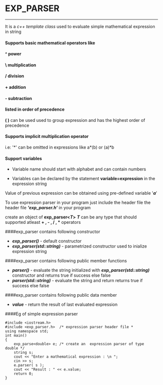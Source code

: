 # EXP_PARSER 
------------
It is a *c++ template class* used to evaluate simple mathematical expression in string

#### Supports basic mathematical operators  like

#### ^  power
#### \  multiplication
#### /  division
#### +  addition
#### -  subtraction

#### listed in order of precedence

__( )__ can be used used to group expression and has the highest order of precedence

#### Supports implicit multiplication operator
i.e: '\*' can be omitted in expressions like a\*(b) or (a)\*b

#### Support variables
- Variable name should start with alphabet and can contain numbers

- Variables can be declared by the statement __variable=expression__ in the expression string

Value of previous expression can be obtained using pre-defined variable '***a***'


To use expression parser in your program just include the header file the header file ***'exp_parser.h'*** in your program

create an object of  **exp_parser<*T*>**
***T*** can  be any type that should supported atleast
**+	 , -  , / , \*** operators

####exp_parser contains following constructor
-	 ***exp_parser()***  -   default constructor
-    ***exp_parser(std::string)***  -  parametrized constructor used to inialize expression string

####exp_parser contains following public member functions
-	 ***parser()*** - evaluate the string initialized with ***exp_parser(std::string)*** constructor and returns true if success else false
-    ***parser(std::string)*** -  evaluate the string and return returns true if success else false

####exp_parser contains following public data member
-	 ***value*** - return the result of last evaluated expression


####Eg of simple expression parser

    
    #include <iostream.h>
    #include <exp_parser.h>  /* expression parser header file *
    using namespace std;
    int main()
    {
        exp_parse<double> e; /* create an  expression parser of type double */
        string s;
        cout << "Enter a mathematical expression : \n ";
        cin >> s;
        e.parser( s );
        cout << "Result : " << e.value;
        return 0;
  	}

